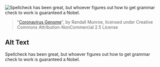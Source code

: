 ![Spellcheck has been great, but whoever figures out how to get grammar check to work is guaranteed a Nobel.](https://imgs.xkcd.com/comics/coronavirus_genome.png)
> "[Coronavirus Genome](https://xkcd.com/2298/)", by Randall Munroe, licensed under Creative Commons Attribution-NonCommercial 2.5 License

## Alt Text
Spellcheck has been great, but whoever figures out how to get grammar check to work is guaranteed a Nobel.
